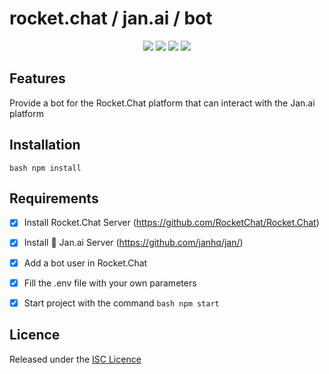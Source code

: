 # rocket.chat / jan.ai / bot
<p align="center">
    <img src="https://img.shields.io/badge/version-1.3.3-blue">
    <img src="https://img.shields.io/badge/python-3.11-orange">
    <img src="https://img.shields.io/badge/nodeJS-20.x-orange">
    <img src="https://img.shields.io/badge/license-ISC-green">
</p>

## Features

Provide a bot for the Rocket.Chat platform that can interact with the Jan.ai platform

## Installation

```bash npm install```

## Requirements
- [x] Install Rocket.Chat Server (https://github.com/RocketChat/Rocket.Chat)
- [x] Install 👋 Jan.ai Server (https://github.com/janhq/jan/)
- [x] Add a bot user in Rocket.Chat
- [x] Fill the .env file with your own parameters
- [x] Start project with the command 
```bash npm start```


## Licence

Released under the [ISC Licence](https://opensource.org/licenses/ISC)
